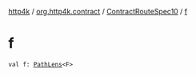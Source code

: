 [http4k](../../index.md) / [org.http4k.contract](../index.md) / [ContractRouteSpec10](index.md) / [f](./f.md)

# f

`val f: `[`PathLens`](../../org.http4k.lens/-path-lens/index.md)`<F>`